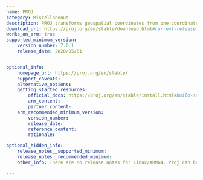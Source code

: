 ```yaml
---
name: PROJ
category: Miscellaneous
description: PROJ transforms geospatial coordinates from one coordinate reference system (CRS) to another.
download_url: https://proj.org/en/stable/download.html#current-release
works_on_arm: true
supported_minimum_version:
    version_number: 7.0.1
    release_date: 2020/05/01


optional_info:
    homepage_url: https://proj.org/en/stable/
    support_caveats:
    alternative_options:
    getting_started_resources:
        official_docs: https://proj.org/en/stable/install.html#build-steps
        arm_content:
        partner_content:
    arm_recommended_minimum_version:
        version_number:
        release_date:
        reference_content:
        rationale:

optional_hidden_info:
    release_notes__supported_minimum:
    release_notes__recommended_minimum:
    other_info: There are no release notes for Linux/ARM64. Proj can be built from source using cmake from version 7.0.1, and can be tested using ctest. Prior versions either fail to build, or test.

---
```

